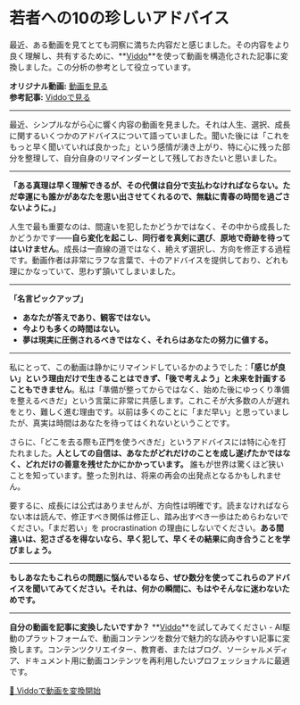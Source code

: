 # 若者への10の珍しいアドバイス

最近、ある動画を見てとても洞察に満ちた内容だと感じました。その内容をより良く理解し、共有するために、**[Viddo](https://viddo.pro/)**を使って動画を構造化された記事に変換しました。この分析の参考として役立っています。

**オリジナル動画:** [動画を見る](https://www.youtube.com/watch?v=qRc_pJKyo_k)  
**参考記事:** [Viddoで見る](https://viddo.pro/zh/video-result/55c71dfb-3e4c-407d-9949-716752ab40b4)

---

最近、シンプルながら心に響く内容の動画を見ました。それは人生、選択、成長に関するいくつかのアドバイスについて語っていました。聞いた後には「これをもっと早く聞いていれば良かった」という感情が湧き上がり、特に心に残った部分を整理して、自分自身のリマインダーとして残しておきたいと思いました。

---

**「ある真理は早く理解できるが、その代償は自分で支払わなければならない。ただ幸運にも誰かがあなたを思い出させてくれるので、無駄に青春の時間を過ごさないように。」**

人生で最も重要なのは、間違いを犯したかどうかではなく、その中から成長したかどうかです——**自ら変化を起こし**、**同行者を真剣に選び**、**原地で奇跡を待ってはいけません**。成長は一直線の道ではなく、絶えず選択し、方向を修正する過程です。動画作者は非常にラフな言葉で、十のアドバイスを提供しており、どれも理にかなっていて、思わず頷いてしまいました。

---

**「名言ピックアップ」**  
- **あなたが答えであり、観客ではない。**  
- **今よりも多くの時間はない。**  
- **夢は現実に圧倒されるべきではなく、それらはあなたの努力に値する。**

---

私にとって、この動画は静かにリマインドしているかのようでした：**「感じが良い」という理由だけで生きることはできず、「後で考えよう」と未来を計画することもできません**。私は「準備が整ってからではなく、始めた後にゆっくり準備を整えるべきだ」という言葉に非常に共感します。これこそが大多数の人が遅れをとり、難しく進む理由です。以前は多くのことに「まだ早い」と思っていましたが、真実は時間はあなたを待ってはくれないということです。

さらに、「どこを去る際も正門を使うべきだ」というアドバイスには特に心を打たれました。**人としての自信は、あなたがどれだけのことを成し遂げたかではなく、どれだけの善意を残せたかにかかっています。** 誰もが世界は驚くほど狭いことを知っています。整った別れは、将来の再会の出発点となるかもしれません。

要するに、成長には公式はありませんが、方向性は明確です。読まなければならない本は読んで、修正すべき関係は修正し、踏み出すべき一歩はためらわないでください。「まだ若い」を procrastination の理由にしないでください。**ある間違いは、犯さざるを得ないなら、早く犯して、早くその結果に向き合うことを学びましょう。**

---

**もしあなたもこれらの問題に悩んでいるなら、ぜひ数分を使ってこれらのアドバイスを聞いてみてください。それは、何かの瞬間に、もはやそんなに迷わないためです。**

---

**自分の動画を記事に変換したいですか？** **[Viddo](https://viddo.pro/)**を試してみてください - AI駆動のプラットフォームで、動画コンテンツを数分で魅力的な読みやすい記事に変換します。コンテンツクリエイター、教育者、またはブログ、ソーシャルメディア、ドキュメント用に動画コンテンツを再利用したいプロフェッショナルに最適です。

[🚀 Viddoで動画を変換開始](https://viddo.pro/)